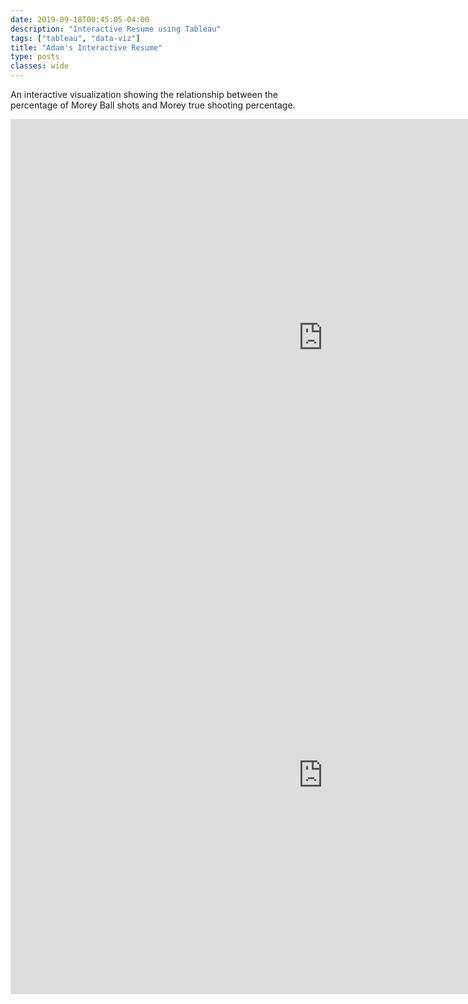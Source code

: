 ```yaml
---
date: 2019-09-18T00:45:05-04:00
description: "Interactive Resume using Tableau"
tags: ["tableau", "data-viz"]
title: "Adam's Interactive Resume"
type: posts
classes: wide
---
```


An interactive visualization showing the relationship between the percentage of Morey Ball shots and Morey true shooting percentage.  


<iframe seamless frameborder="0" src="https://public.tableau.com/views/Final_Interactive_Resume/InteractiveResume?:embed=y&:display_count=yes&:origin=viz_share_link" width = '1000' height = '700' scrolling='yes' ></iframe>

<iframe seamless frameborder="0" src="https://public.tableau.com/views/MoreyBall/MoreyStats?:embed=y&:display_count=yes&:showVizHome=no" width = '1000' height = '700' scrolling='yes' ></iframe>

